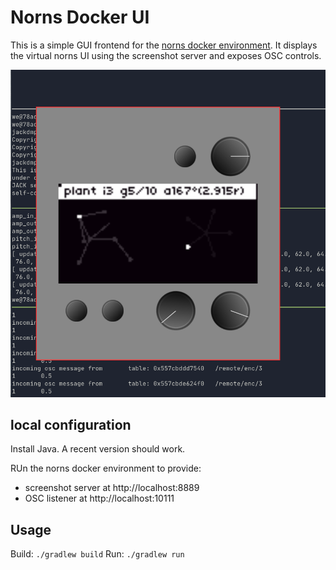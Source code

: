# Norns Docker UI

This is a simple GUI frontend for the [norns docker environment](https://github.com/winder/norns-dev). It displays the virtual norns UI using the screenshot server and exposes OSC controls.

![Virtual Norns](images/screenshot.png)

## local configuration

Install Java. A recent version should work.

RUn the norns docker environment to provide:
* screenshot server at http://localhost:8889
* OSC listener at http://localhost:10111

## Usage

Build: `./gradlew build`
Run: `./gradlew run`


